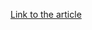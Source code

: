 [Link to the article](https://raw.githubusercontent.com/Cisco-Talos/IOCs/main/2024/04/offlrouter-virus-causes-upload-confidential-documents-to-virustotal.txt)

